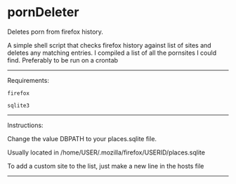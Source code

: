 # pornDeleter
Deletes porn from firefox history.

A simple shell script that checks firefox history against list of sites and deletes any matching entries. I compiled a list of all the pornsites I could find.
Preferably to be run on a crontab

____________
Requirements:

	firefox

	sqlite3
____________
Instructions:

Change the value DBPATH to your places.sqlite file.

Usually located in /home/USER/.mozilla/firefox/USERID/places.sqlite

To add a custom site to the list, just make a new line in the hosts file
____________





